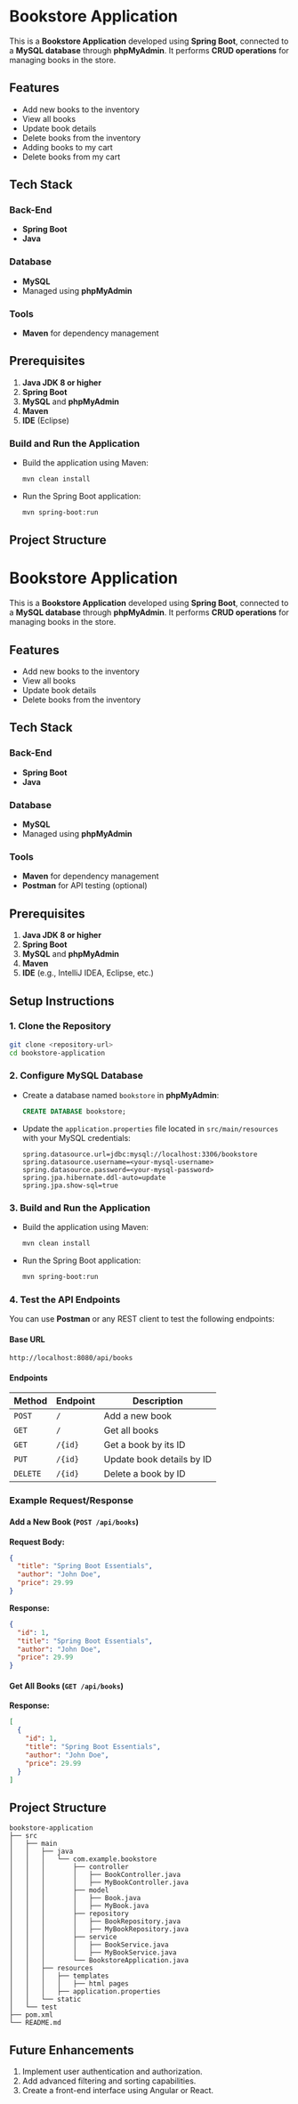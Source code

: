 # Bookstore Application

This is a **Bookstore Application** developed using **Spring Boot**, connected to a **MySQL database** through **phpMyAdmin**. It performs **CRUD operations** for managing books in the store.

## Features

- Add new books to the inventory
- View all books
- Update book details
- Delete books from the inventory
- Adding books to my cart
- Delete books from my cart

## Tech Stack

### Back-End
- **Spring Boot**
- **Java**

### Database
- **MySQL**
- Managed using **phpMyAdmin**

### Tools
- **Maven** for dependency management

## Prerequisites

1. **Java JDK 8 or higher**
2. **Spring Boot**
3. **MySQL** and **phpMyAdmin**
4. **Maven**
5. **IDE** (Eclipse)


### Build and Run the Application

- Build the application using Maven:
  ```bash
  mvn clean install
  ```
- Run the Spring Boot application:
  ```bash
  mvn spring-boot:run
  ```


## Project Structure

# Bookstore Application

This is a **Bookstore Application** developed using **Spring Boot**, connected to a **MySQL database** through **phpMyAdmin**. It performs **CRUD operations** for managing books in the store.

## Features

- Add new books to the inventory
- View all books
- Update book details
- Delete books from the inventory

## Tech Stack

### Back-End
- **Spring Boot**
- **Java**

### Database
- **MySQL**
- Managed using **phpMyAdmin**

### Tools
- **Maven** for dependency management
- **Postman** for API testing (optional)

## Prerequisites

1. **Java JDK 8 or higher**
2. **Spring Boot**
3. **MySQL** and **phpMyAdmin**
4. **Maven**
5. **IDE** (e.g., IntelliJ IDEA, Eclipse, etc.)

## Setup Instructions

### 1. Clone the Repository
```bash
git clone <repository-url>
cd bookstore-application
```

### 2. Configure MySQL Database

- Create a database named `bookstore` in **phpMyAdmin**:
  ```sql
  CREATE DATABASE bookstore;
  ```
- Update the `application.properties` file located in `src/main/resources` with your MySQL credentials:
  ```properties
  spring.datasource.url=jdbc:mysql://localhost:3306/bookstore
  spring.datasource.username=<your-mysql-username>
  spring.datasource.password=<your-mysql-password>
  spring.jpa.hibernate.ddl-auto=update
  spring.jpa.show-sql=true
  ```

### 3. Build and Run the Application

- Build the application using Maven:
  ```bash
  mvn clean install
  ```
- Run the Spring Boot application:
  ```bash
  mvn spring-boot:run
  ```

### 4. Test the API Endpoints

You can use **Postman** or any REST client to test the following endpoints:

#### Base URL
`http://localhost:8080/api/books`

#### Endpoints

| Method   | Endpoint          | Description                  |
|----------|-------------------|------------------------------|
| `POST`   | `/`               | Add a new book              |
| `GET`    | `/`               | Get all books               |
| `GET`    | `/{id}`           | Get a book by its ID        |
| `PUT`    | `/{id}`           | Update book details by ID   |
| `DELETE` | `/{id}`           | Delete a book by ID         |

### Example Request/Response

#### Add a New Book (`POST /api/books`)

**Request Body:**
```json
{
  "title": "Spring Boot Essentials",
  "author": "John Doe",
  "price": 29.99
}
```

**Response:**
```json
{
  "id": 1,
  "title": "Spring Boot Essentials",
  "author": "John Doe",
  "price": 29.99
}
```

#### Get All Books (`GET /api/books`)

**Response:**
```json
[
  {
    "id": 1,
    "title": "Spring Boot Essentials",
    "author": "John Doe",
    "price": 29.99
  }
]
```

## Project Structure

```
bookstore-application
├── src
│   ├── main
│   │   ├── java
│   │   │   └── com.example.bookstore
│   │   │       ├── controller
│   │   │       │   ├── BookController.java
│   │   │       │   ├── MyBookController.java
│   │   │       ├── model
│   │   │       │   ├── Book.java
│   │   │       │   ├── MyBook.java
│   │   │       ├── repository
│   │   │       │   ├── BookRepository.java
│   │   │       │   ├── MyBookRepository.java
│   │   │       ├── service
│   │   │       │   ├── BookService.java
│   │   │       │   ├── MyBookService.java
│   │   │       └── BookstoreApplication.java
│   │   ├── resources
│   │   │   ├── templates
│   │   │   │   ├── html pages
│   │   │   ├── application.properties
│   │   └── static
│   └── test
├── pom.xml
└── README.md
```

## Future Enhancements

1. Implement user authentication and authorization.
2. Add advanced filtering and sorting capabilities.
3. Create a front-end interface using Angular or React.

